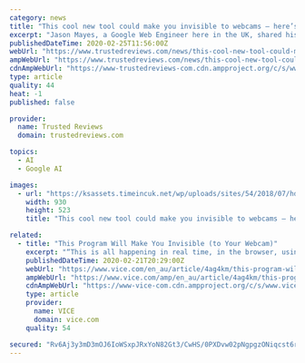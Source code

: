 ```yaml
---
category: news
title: "This cool new tool could make you invisible to webcams – here’s how"
excerpt: "Jason Mayes, a Google Web Engineer here in the UK, shared his Disappearing-People tool on YouTube last week. Disappearing-People uses Javascript and TensorFlow to create an AI solution to strangers spying on you through your computer. The programme uses Google’s neural network to separate the static background from moving people in real-time ..."
publishedDateTime: 2020-02-25T11:56:00Z
webUrl: "https://www.trustedreviews.com/news/this-cool-new-tool-could-make-you-invisible-to-webcams-heres-how-3988315"
ampWebUrl: "https://www.trustedreviews.com/news/this-cool-new-tool-could-make-you-invisible-to-webcams-heres-how-3988315/amp"
cdnAmpWebUrl: "https://www-trustedreviews-com.cdn.ampproject.org/c/s/www.trustedreviews.com/news/this-cool-new-tool-could-make-you-invisible-to-webcams-heres-how-3988315/amp"
type: article
quality: 44
heat: -1
published: false

provider:
  name: Trusted Reviews
  domain: trustedreviews.com

topics:
  - AI
  - Google AI

images:
  - url: "https://ksassets.timeincuk.net/wp/uploads/sites/54/2018/07/hd-pro-webcam-c920-1.jpg"
    width: 930
    height: 523
    title: "This cool new tool could make you invisible to webcams – here’s how"

related:
  - title: "This Program Will Make You Invisible (to Your Webcam)"
    excerpt: "“This is all happening in real time, in the browser, using TensorFlow.” TensorFlow is a Google-developed open source program used for machine learning and neural network applications. Disappearing People works by pulling the frames from a webcam, copying them, then scanning the copy for human features. If it sees something it identifies as ..."
    publishedDateTime: 2020-02-21T20:29:00Z
    webUrl: "https://www.vice.com/en_au/article/4ag4km/this-program-will-make-you-invisible-to-your-webcam"
    ampWebUrl: "https://www.vice.com/amp/en_au/article/4ag4km/this-program-will-make-you-invisible-to-your-webcam"
    cdnAmpWebUrl: "https://www-vice-com.cdn.ampproject.org/c/s/www.vice.com/amp/en_au/article/4ag4km/this-program-will-make-you-invisible-to-your-webcam"
    type: article
    provider:
      name: VICE
      domain: vice.com
    quality: 54

secured: "Rv6Aj3y3mD3mOJ6IoWSxpJRxYoN82Gt3/CwHS/0PXDvw02pNgpgzONiqcst6r6jOOOXVDa9BshwrgwnSflSRh+ypdBkEq87vHgJLie0SuhS85EZBtIkntxP+Ddxfgru17CBZ5mAUNyqYO3598wr/u437523fBJp+AEXCWM7w134tSo5eTj2Y9STa2wCcUQCu4FOQD3IRqdgkXCJUDs0saQAEpk4RVghlutyXfoeAFO71Rd6CLVcbbsX0JK34yK13YaYjztY0LoTvv/GEplvw0FnP9cO1aXKwu2HibxRHEJuPUeWTMMs5ru/42FbPC0MO;dShoze3p+p9IGrrtQf1Luw=="
---
```


